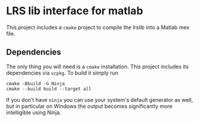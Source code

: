 # LRS lib interface for matlab

This project includes a `cmake` project to compile the lrslib into a Matlab mex file.

## Dependencies

The only thing you will need is a `cmake` installation. This project includes its dependencies via `vcpkg`. To build it simply run

```
cmake -Bbuild -G Ninja
cmake --build build --target all
```

If you don't have `ninja` you can use your system's default generator as well, but in particular on Windows the output becomes significantly more intelligible using Ninja.